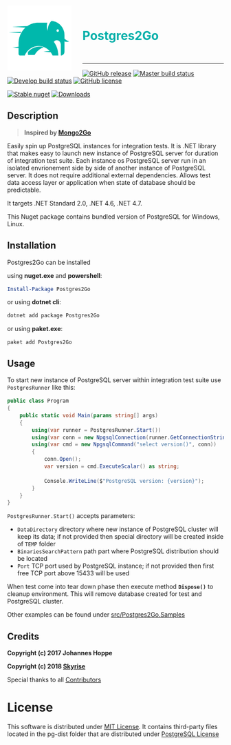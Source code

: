 <p>
<img src="assets/postgres2go_logo_whitebg_250.png" style="float:left; height: 150px; width: 150px; margin-right: 25px">
<h1 style="line-height:90px; color: #00AFA9">Postgres2Go</h1>
</p>

***

[![GitHub release][github-release-img]][github-release-url]&nbsp;[![Master build status][appveyor-master-status]][appveyor-project-url]&nbsp;[![Develop build status][appveyor-develop-status]][appveyor-project-url]&nbsp;[![GitHub license][license-img]][license-url]

[![Stable nuget][nuget-img]][nuget-url]&nbsp;[![Downloads][nuget-stats-img]][nuget-url]

## Description

>**Inspired by [Mongo2Go](https://github.com/Mongo2Go/Mongo2Go)**

Easily spin up PostgreSQL instances for integration tests. It is .NET library that makes easy to launch new instance of PostgreSQL server for duration of integration test suite. Each instance os PostgreSQL server run in an isolated envrionement side by side of another instance of PostgreSQL server. It does not require additional external dependencies. Allows test data access layer or application when state of database should be predictable.

It targets .NET Standard 2.0, .NET 4.6, .NET 4.7. 

This Nuget package contains bundled version of PostgreSQL for Windows, Linux.

## Installation

Postgres2Go can be installed 

using __nuget.exe__ and __powershell__: 
```powershell
Install-Package Postgres2Go
```

or using __dotnet cli__: 
```bash
dotnet add package Postgres2Go
```

or using __paket.exe__: 
```
paket add Postgres2Go
```

## Usage

To start new instance of PostgreSQL server within integration test suite use `PostgresRunner` like this:

```csharp
public class Program
{
    public static void Main(params string[] args) 
    {
        using(var runner = PostgresRunner.Start()) 
        using(var conn = new NpgsqlConnection(runner.GetConnectionString()))
        using(var cmd = new NpgsqlCommand("select version()", conn))
        {
            conn.Open();
            var version = cmd.ExecuteScalar() as string;

            Console.WriteLine($"PostgreSQL version: {version}");
        }
    }
}
```

`PostgresRunner.Start()` accepts parameters:
- `DataDirectory` directory where new instance of PostgreSQL cluster will keep its data; if not provided then special directory will be created inside of `TEMP` folder
- `BinariesSearchPattern` path part where PostgreSQL distribution should be located
- `Port` TCP port used by PostgreSQL instance; if not provided then first free TCP port above 15433 will be used

When test come into tear down phase then execute method __`Dispose()`__ to cleanup environment. This will remove database created for test and PostgreSQL cluster.

Other examples can be found under [src/Postgres2Go.Samples](src/Postgres2Go.Samples)

## Credits
__Copyright (c) 2017 Johannes Hoppe__

__Copyright (c) 2018 [Skyrise](http://skyrise.tech)__

Special thanks to all [Contributors](CREDITS.md)

# License

This software is distributed under [MIT License](LICENSE.md).
It contains third-party files located in the pg-dist folder that are distributed under [PostgreSQL License](tools/LICENSE.md)

[appveyor-master-status]: https://ci.appveyor.com/api/projects/status/github/bt-skyrise/Postgres2Go?svg=true&branch=master&passingText=master%20pass&failingText=master%20failed
[appveyor-develop-status]: https://ci.appveyor.com/api/projects/status/github/bt-skyrise/Postgres2Go?svg=true&branch=develop&passingText=develop%20pass&failingText=develop%20failed
[appveyor-project-url]: https://ci.appveyor.com/project/skyrisetech/postgres2go
[github-release-img]: https://img.shields.io/github/release/bt-skyrise/Postgres2Go.svg
[github-release-url]: https://github.com/bt-skyrise/Postgres2Go/releases
[license-img]: https://img.shields.io/badge/License-MIT-green.svg
[license-url]: https://raw.githubusercontent.com/bt-skyrise/Postgres2Go/master/LICENSE.md
[nuget-img]: https://img.shields.io/nuget/v/Postgres2Go.svg?label=stable%20nuget
[nuget-stats-img]: https://img.shields.io/nuget/dt/Postgres2Go.svg?label=downloads
[nuget-url]:https://www.nuget.org/packages/Postgres2Go/
